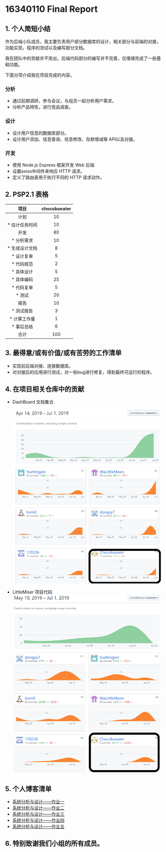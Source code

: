 # 16340110 Final Report
## 1. 个人简短小结
作为后端小队成员，我主要负责用户部分数据库的设计，相关部分与前端的对接，功能实现，程序的测试以及编写部分文档。  

我在团队中的贡献并不突出，后端代码部分的编写并不完善，仅堪堪完成了一些基础功能。

下面分项介绍我在项目完成的内容。

### 分析
- 通过前期调研，参与会议，与组员一起分析用户需求。
- 分析产品特性，进行竞品调查。

### 设计
- 设计用户信息的数据库部分。
- 设计用户添加、信息查询、信息修改、存款增减等 API以及对接。

### 开发
- 使用 Node.js Express 框架开发 Web 后端
- 设置axios中间件来响应 HTTP 请求。
- 定义了路由表用于执行不同的 HTTP 请求动作。

## 2. PSP2.1 表格  

|      项目      | chocoboeater | 
| :------------: | :--: | 
|      计划      |    10    |
| * 估计任务时间 |    10    |  
|      开发      |  80    | 
|   * 分析需求   |   10    |
| * 生成设计文档 |   8    |
|   * 设计复审   |   5    |
|   * 代码规范   |    2    |
|   * 具体设计   |   5    | 
|    * 具体编码    |  25    | 
|   * 代码复审   |   5    |  
|    * 测试      |   20   |
|    报告        |   10    | 
|   * 测试报告   |   3   | 
|  * 计算工作量  |   1   | 
|  * 事后总结    |   6    | 
|      合计      |   100    | 

## 3. 最得意/或有价值/或有苦劳的工作清单
- 实现前后端对接、连接数据库。
- 对对接后的应用进行测试，对一些bug进行修复，得到最终可运行的程序。

## 4. 在项目相关仓库中的贡献
- DashBoard 文档集合
  
  ![文档贡献](../../images/110-1.png)

- LittleMiser 项目代码  
  ![代码贡献](../../images/110-2.png)

## 5. 个人博客清单
- [系统分析与设计——作业一](https://blog.csdn.net/chocoboeater/article/details/88663409)
- [系统分析与设计——作业二](https://blog.csdn.net/chocoboeater/article/details/89287335)
- [系统分析与设计——作业三](https://blog.csdn.net/chocoboeater/article/details/89291674)
- [系统分析与设计——作业四](https://blog.csdn.net/chocoboeater/article/details/90306510)
- [系统分析与设计——作业五](https://blog.csdn.net/chocoboeater/article/details/90444892)

## 6. 特别致谢我们小组的所有成员。
